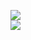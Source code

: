[![](https://img.shields.io/badge/Made%20With-Github%20Spray-lightgrey.svg?style=for-the-badge&logo=github)](https://github.com/Annihil/github-spray#30871)  
[![](https://i.imgur.com/2DrTn0Z.gif)](https://github.com/Annihil/github-spray)